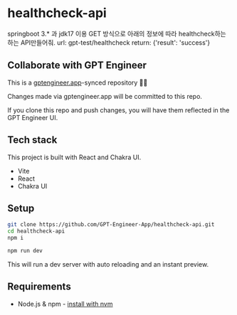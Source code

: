 # healthcheck-api

  springboot 3.* 과 jdk17 이용  GET 방식으로 아래의 정보에 따라 healthcheck하는 하는 API만들어줘.
  url: gpt-test/healthcheck
  return: {'result': 'success'}

## Collaborate with GPT Engineer

This is a [gptengineer.app](https://gptengineer.app)-synced repository 🌟🤖

Changes made via gptengineer.app will be committed to this repo.

If you clone this repo and push changes, you will have them reflected in the GPT Engineer UI.

## Tech stack

This project is built with React and Chakra UI.

- Vite
- React
- Chakra UI

## Setup

```sh
git clone https://github.com/GPT-Engineer-App/healthcheck-api.git
cd healthcheck-api
npm i
```

```sh
npm run dev
```

This will run a dev server with auto reloading and an instant preview.

## Requirements

- Node.js & npm - [install with nvm](https://github.com/nvm-sh/nvm#installing-and-updating)

